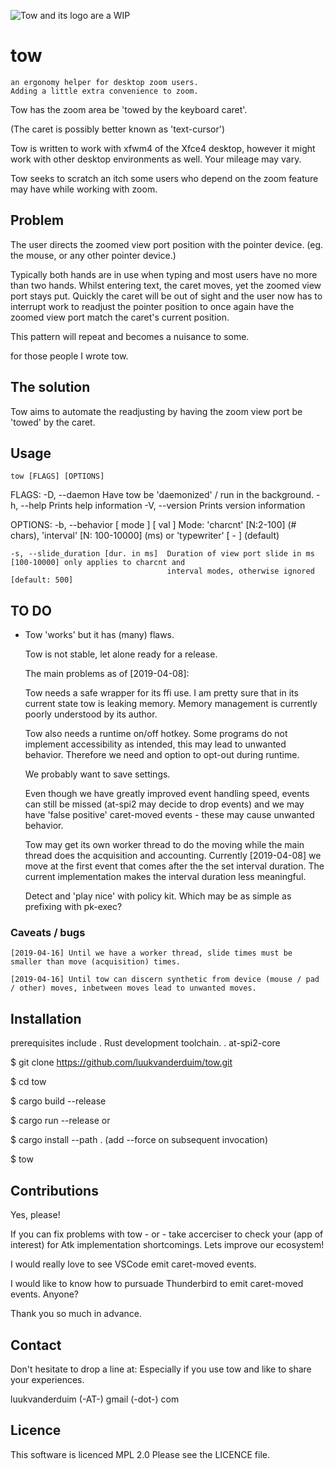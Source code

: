 ![Tow and its logo are a WIP](https://github.com/luukvanderduim/tow/img/20191030-TugBoat-CBEM.png "Tow Tug Boat logo (WIP)")
# tow

    an ergonomy helper for desktop zoom users.
    Adding a little extra convenience to zoom.

Tow has the zoom area be 'towed by the keyboard caret'.

(The caret is possibly better known as 'text-cursor')

Tow is written to work with xfwm4 of the Xfce4 desktop,
however it might work with other desktop environments as well.
Your mileage may vary.

Tow seeks to scratch an itch some users who depend on the zoom
feature may have while working with zoom.

## Problem

 The user directs the zoomed view port position with the pointer device.
 (eg. the mouse, or any other pointer device.)

 Typically both hands are in use when typing and most users
 have no more than two hands.
 Whilst entering text, the caret moves, yet the zoomed view port stays put.
 Quickly the caret will be out of sight and the user now has to
 interrupt work to readjust the pointer position to once again have
 the zoomed view port match the caret's current position.

 This pattern will repeat and becomes a nuisance to some.

 for those people I wrote tow.

## The solution

 Tow aims to automate the readjusting by having the zoom view port
 be 'towed' by the caret.

## Usage

    tow [FLAGS] [OPTIONS]

FLAGS:
    -D, --daemon     Have tow be 'daemonized' / run in the background.
    -h, --help       Prints help information
    -V, --version    Prints version information

OPTIONS:
    -b, --behavior [ mode ] [ val ]    Mode: 'charcnt' [N:2-100] (# chars), 'interval' [N: 100-10000] (ms) or 'typewriter' [ - ] (default)

    -s, --slide_duration [dur. in ms]  Duration of view port slide in ms [100-10000] only applies to charcnt and
                                       interval modes, otherwise ignored [default: 500]

## TO DO

- Tow 'works' but it has (many) flaws.

    Tow is not stable, let alone ready for a release.

    The main problems as of [2019-04-08]:

    Tow needs a safe wrapper for its ffi use.
    I am pretty sure that in its current state tow is leaking memory.
    Memory management is currently poorly understood by its author.

    Tow also needs a runtime on/off hotkey.
Some programs do not implement accessibility as intended, this may lead to unwanted behavior.
Therefore we need and option to opt-out during runtime.

    We probably want to save settings.

    Even though we have greatly improved event handling speed, events can still be missed (at-spi2 may decide to drop events) and we may have 'false positive' caret-moved events - these may cause unwanted behavior.

    Tow may get its own worker thread to do the moving while the main thread does the acquisition and accounting.
    Currently [2019-04-08] we move at the first event that comes after the the set interval duration.
    The current implementation makes the interval duration less meaningful.

    Detect and 'play nice' with policy kit.
    Which may be as simple as prefixing with pk-exec?

### Caveats / bugs

    [2019-04-16] Until we have a worker thread, slide times must be smaller than move (acquisition) times.

    [2019-04-16] Until tow can discern synthetic from device (mouse / pad / other) moves, inbetween moves lead to unwanted moves.

## Installation

prerequisites include
. Rust development toolchain.
. at-spi2-core

 $ git clone <https://github.com/luukvanderduim/tow.git>

 $ cd tow

 $ cargo build --release

 $ cargo run --release
 or

 $ cargo install --path .  (add --force on subsequent invocation)

 $ tow

## Contributions

 Yes, please!

 If you can fix problems with tow - or - take accerciser to check your (app of interest)
 for Atk implementation shortcomings. Lets improve our ecosystem!

 I would really love to see VSCode emit caret-moved events.

 I would like to know how to pursuade Thunderbird to emit caret-moved events. Anyone?

 Thank you so much in advance.

## Contact

Don't hesitate to drop a line at:
Especially if you use tow and like to share your experiences.

luukvanderduim (-AT-) gmail (-dot-) com

## Licence

This software is licenced MPL 2.0
Please see the LICENCE file.
